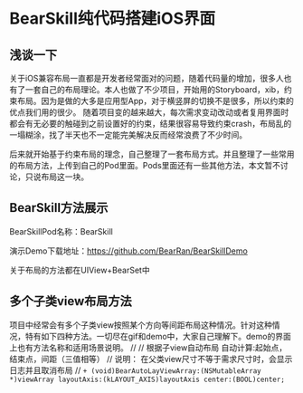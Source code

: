 # BearSkill纯代码搭建iOS界面

## 浅谈一下

关于iOS兼容布局一直都是开发者经常面对的问题，随着代码量的增加，很多人也有了一套自己的布局理论。本人也做了不少项目，开始用的Storyboard，xib，约束布局。因为是做的大多是应用型App，对于横竖屏的切换不是很多，所以约束的优点我们用的很少。 
随着项目变的越来越大，每次需求变动改动或者复用界面时都会有无必要的触碰到之前设置好的约束，结果很容易导致约束crash，布局乱的一塌糊涂，找了半天也不一定能完美解决反而经常浪费了不少时间。 

后来就开始基于约束布局的理念，自己整理了一套布局方式。并且整理了一些常用的布局方法，上传到自己的Pod里面。Pods里面还有一些其他方法，本文暂不讨论，只说布局这一块。

## BearSkill方法展示

BearSkillPod名称：BearSkill 

演示Demo下载地址：https://github.com/BearRan/BearSkillDemo 

关于布局的方法都在UIView+BearSet中

## 多个子类view布局方法

项目中经常会有多个子类view按照某个方向等间距布局这种情况。针对这种情况，特有如下四种方法。一切尽在gif和demo中，大家自己理解下。demo的界面上也有方法名称和适用场景说明。
 //
 //  根据子view自动布局 自动计算:起始点，结束点，间距（三值相等）
 //  说明： 在父类view尺寸不等于需求尺寸时，会显示日志并且取消布局
 //
`+ (void)BearAutoLayViewArray:(NSMutableArray *)viewArray layoutAxis:(kLAYOUT_AXIS)layoutAxis center:(BOOL)center;`

